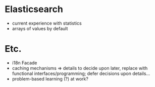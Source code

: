 # Elasticsearch

 * current experience with statistics
 * arrays of values by default

# Etc.

 * i18n Facade
 * caching mechanisms => details to decide upon later, replace with functional interfaces/programming; defer decisions upon details...
 * problem-based learning (?) at work?
